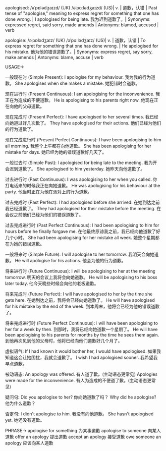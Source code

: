 apologised: /əˈpɒlədʒaɪzd/ (UK) /əˈpɑːlədʒaɪzd/ (US)| v. | 道歉，认错 | Past tense of "apologise," meaning to express regret for something that one has done wrong.  |  I apologised for being late. 我为迟到道歉了。| Synonyms: expressed regret, said sorry, made amends | Antonyms:  blamed, accused | verb

apologise: /əˈpɒlədʒaɪz/ (UK) /əˈpɑːlədʒaɪz/ (US)| v. | 道歉，认错 | To express regret for something that one has done wrong.  |  He apologised for his mistake. 他为他的错误道歉了。| Synonyms: express regret, say sorry, make amends | Antonyms: blame, accuse | verb


USAGE->

一般现在时 (Simple Present):
I apologise for my behaviour. 我为我的行为道歉。
She apologises when she makes a mistake. 她犯错时会道歉。


现在进行时 (Present Continuous):
I am apologising for the inconvenience. 我正在为造成的不便道歉。
He is apologising to his parents right now. 他现在正在向他的父母道歉。


现在完成时 (Present Perfect):
I have apologised to her several times. 我已经向她道过好几次歉了。
They have apologised for their actions. 他们已经为他们的行为道歉了。


现在完成进行时 (Present Perfect Continuous):
I have been apologising to him all morning. 我整个上午都在向他道歉。
She has been apologising for her mistake for days. 她已经为她的错误道歉好几天了。


一般过去时 (Simple Past):
I apologised for being late to the meeting. 我为开会迟到道歉了。
She apologised to him yesterday. 她昨天向他道歉了。


过去进行时 (Past Continuous):
I was apologising to her when you called. 你打电话来的时候我正在向她道歉。
He was apologising for his behaviour at the party. 他当时正在为他在派对上的行为道歉。


过去完成时 (Past Perfect):
I had apologised before she arrived. 在她到达之前我已经道歉了。
They had apologised for their mistake before the meeting. 在会议之前他们已经为他们的错误道歉了。


过去完成进行时 (Past Perfect Continuous):
I had been apologising to him for hours before he finally forgave me. 在他最终原谅我之前，我已经向他道歉了好几个小时。
She had been apologising for her mistake all week. 她整个星期都在为她的错误道歉。


一般将来时 (Simple Future):
I will apologise to her tomorrow. 我明天会向她道歉。
He will apologise for his actions. 他会为他的行为道歉。


将来进行时 (Future Continuous):
I will be apologising to her at the meeting tomorrow. 明天的会议上我将会向她道歉。
He will be apologising to his boss later today. 他今天晚些时候会向他的老板道歉。


将来完成时 (Future Perfect):
I will have apologised to her by the time she gets here. 在她到达之前，我将会已经向她道歉了。
He will have apologised for his mistake by the end of the week. 到本周末，他将会已经为他的错误道歉了。


将来完成进行时 (Future Perfect Continuous):
I will have been apologising to her for a week by then. 到那时，我将已经向她道歉一个星期了。
He will have been apologising to his parents for months by the time he sees them again. 到他再次见到他的父母时，他将已经向他们道歉好几个月了。


虚拟语气:
If I had known it would bother her, I would have apologised. 如果我知道这会让她困扰，我就会道歉了。
I wish I had apologised sooner. 我希望我早点道歉。


被动语态:
An apology was offered.  有人道了歉。(主动语态更常见)
Apologies were made for the inconvenience.  有人为造成的不便道了歉。(主动语态更常见)


疑问句:
Did you apologise to her? 你向她道歉了吗？
Why did he apologise? 他为什么道歉？


否定句:
I didn't apologise to him. 我没有向他道歉。
She hasn't apologised yet. 她还没有道歉。


PHRASE->
apologise for something  为某事道歉
apologise to someone  向某人道歉
offer an apology  提出道歉
accept an apology  接受道歉
owe someone an apology  应该向某人道歉
